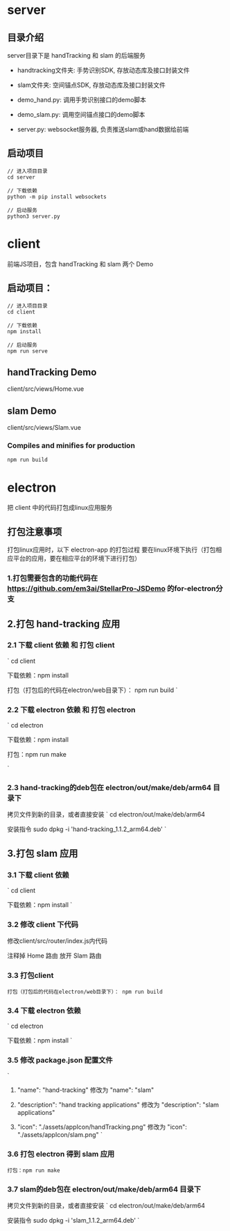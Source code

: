 # server

## 目录介绍
server目录下是 handTracking 和 slam 的后端服务

- handtracking文件夹: 手势识别SDK, 存放动态库及接口封装文件

- slam文件夹: 空间锚点SDK, 存放动态库及接口封装文件

- demo_hand.py: 调用手势识别接口的demo脚本

- demo_slam.py: 调用空间锚点接口的demo脚本

- server.py: websocket服务器, 负责推送slam或hand数据给前端

## 启动项目

```
// 进入项目目录
cd server

// 下载依赖
python -m pip install websockets

// 启动服务
python3 server.py

```

# client
前端JS项目，包含 handTracking 和 slam 两个 Demo

## 启动项目： 
```
// 进入项目目录
cd client

// 下载依赖
npm install

// 启动服务
npm run serve
```

## handTracking Demo
client/src/views/Home.vue

## slam Demo
client/src/views/Slam.vue

### Compiles and minifies for production
```
npm run build
```

# electron
把 client 中的代码打包成linux应用服务
## 打包注意事项
打包linux应用时，以下 electron-app 的打包过程 要在linux环境下执行（打包相应平台的应用，要在相应平台的环境下进行打包）


### 1.打包需要包含的功能代码在 https://github.com/em3ai/StellarPro-JSDemo 的for-electron分支

## 2.打包 hand-tracking 应用
### 2.1 下载 client 依赖 和 打包 client 
`
cd client

下载依赖：npm install

打包（打包后的代码在electron/web目录下）： npm run build
`
### 2.2 下载 electron 依赖 和 打包 electron
`
cd electron

下载依赖：npm install

打包：npm run make

`
### 2.3 hand-tracking的deb包在 electron/out/make/deb/arm64 目录下
拷贝文件到新的目录，或者直接安装
`
cd electron/out/make/deb/arm64

安装指令
sudo dpkg -i 'hand-tracking_1.1.2_arm64.deb'
`
## 3.打包 slam 应用
### 3.1 下载 client 依赖
`
cd client

下载依赖：npm install
`
### 3.2 修改 client 下代码
修改client/src/router/index.js内代码

注释掉 Home 路由
放开 Slam 路由

### 3.3 打包client
`
打包（打包后的代码在electron/web目录下）： npm run build
`
### 3.4 下载 electron 依赖
`
cd electron

下载依赖：npm install
`
### 3.5 修改 package.json 配置文件
`
1. "name": "hand-tracking" 修改为 "name": "slam"
2. "description": "hand tracking applications" 修改为 "description": "slam applications"

3. "icon": "./assets/appIcon/handTracking.png" 修改为 "icon": "./assets/appIcon/slam.png"
`
### 3.6 打包 electron 得到 slam 应用
`
打包：npm run make
`
### 3.7 slam的deb包在 electron/out/make/deb/arm64 目录下
拷贝文件到新的目录，或者直接安装
`
cd electron/out/make/deb/arm64

安装指令
sudo dpkg -i 'slam_1.1.2_arm64.deb'
`

